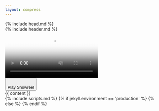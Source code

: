 ```yaml
---
layout: compress
---
```


<!DOCTYPE html>
<html lang="en">
  {% include head.md %}
  <body>
    <div class="ui-frame">
      <div class="ui-navbar">
        {% include header.md %}
      </div>
      <div class="ui-content">
        <div class="content-container-wo xl:mt-12">
          <div class="portfolio__video-container">
            <div class="portfolio__video-overlay"></div>
            <video id="backgroundVideo" class="portfolio__video" poster="https://ik.imagekit.io/UltraDAO/chriswallace.net/portfolio-poster.png" autoplay muted loop playsinline>
                <source src="https://ik.imagekit.io/UltraDAO/chriswallace.net/portfolio-video.mp4" type="video/mp4">
                Your browser does not support HTML5 video.
            </video>
            <div class="fade-in-element portfolio__controls">
              <button id="playButton" class="portfolio__play-button" onclick="togglePlay()">
                  <svg id="playIcon" width="12" height="20" viewBox="0 0 16 24" fill="none" xmlns="http://www.w3.org/2000/svg"><path d="M15.4353 10.8295L1.80706 0.23623C1.06251 -0.342509 0 0.208084 0 1.17265V22.8274C0 23.7919 1.06251 24.3425 1.80706 23.7638L15.4353 13.1705C16.1882 12.5853 16.1882 11.4147 15.4353 10.8295Z" class="fill-current" /></svg>
                  <div class="pt-[4px]" id="buttonText">Play Showreel</div>
              </button>
            </div>
          </div>
          {{ content }}
        </div>
      </div>
    </div>
    {% include scripts.md %}
    {% if jekyll.environment == 'production' %}
    <script src="/assets/js/portfolioVideo.min.js?v={{ site.version }}"></script>
    {% else %}
    <script src="/assets/js/portfolioVideo.js?v={{ site.version }}"></script>
    {% endif %}
  </body>
</html>
